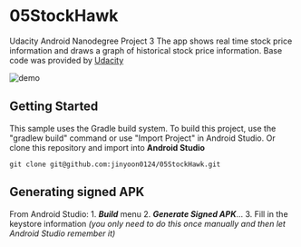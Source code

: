 # 05StockHawk
Udacity Android Nanodegree Project 3
The app shows real time stock price information and draws a graph of historical stock price information. Base code was provided by [Udacity](https://github.com/udacity/StockHawk) 

![demo](https://cloud.githubusercontent.com/assets/17938363/22322458/108366a2-e351-11e6-8e5a-345770a99eed.gif)

## Getting Started

This sample uses the Gradle build system. To build this project, use the "gradlew build" command or use "Import Project" in Android Studio. Or clone this repository and import into **Android Studio**
```
git clone git@github.com:jinyoon0124/05StockHawk.git
```

## Generating signed APK

From Android Studio: 1. **_Build_** menu 2. **_Generate Signed APK_**... 3. Fill in the keystore information _(you only need to do this once manually and then let Android Studio remember it)_

